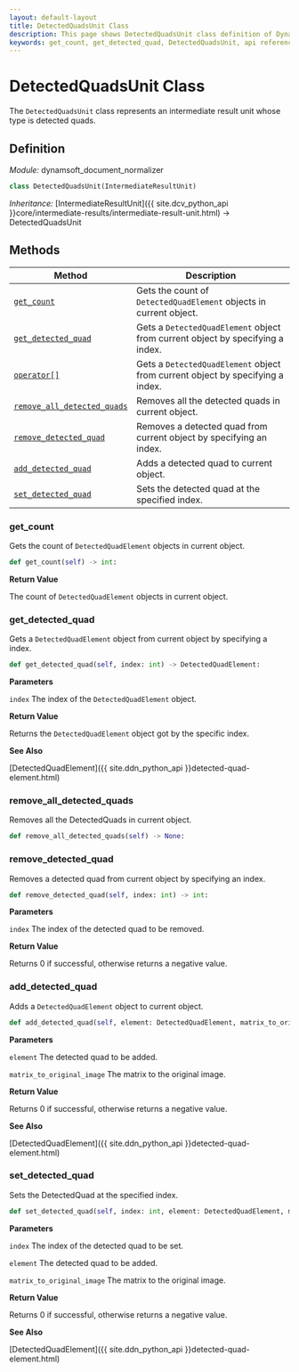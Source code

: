 ```yaml
---
layout: default-layout
title: DetectedQuadsUnit Class
description: This page shows DetectedQuadsUnit class definition of Dynamsoft Document Normalizer SDK Python Edition.
keywords: get_count, get_detected_quad, DetectedQuadsUnit, api reference
---
```


# DetectedQuadsUnit Class

The `DetectedQuadsUnit` class represents an intermediate result unit whose type is detected quads.

## Definition

*Module:* dynamsoft_document_normalizer

```python
class DetectedQuadsUnit(IntermediateResultUnit)
```

*Inheritance:* [IntermediateResultUnit]({{ site.dcv_python_api }}core/intermediate-results/intermediate-result-unit.html) -> DetectedQuadsUnit

## Methods

| Method | Description |
|--------|-------------|
| [`get_count`](#get_count) | Gets the count of `DetectedQuadElement` objects in current object.|
| [`get_detected_quad`](#get_detected_quad) | Gets a `DetectedQuadElement` object from current object by specifying a index. |
| [`operator[]`](#operator) | Gets a `DetectedQuadElement` object from current object by specifying a index.|
| [`remove_all_detected_quads`](#remove_all_detected_quads) | Removes all the detected quads in current object. |
| [`remove_detected_quad`](#remove_detected_quad) | Removes a detected quad from current object by specifying an index. |
| [`add_detected_quad`](#add_detected_quad) | Adds a detected quad to current object. |
| [`set_detected_quad`](#set_detected_quad) | Sets the detected quad at the specified index. |

### get_count

Gets the count of `DetectedQuadElement` objects in current object.

```python
def get_count(self) -> int:
```

**Return Value**

The count of `DetectedQuadElement` objects in current object.

### get_detected_quad

Gets a `DetectedQuadElement` object from current object by specifying a index.

```python
def get_detected_quad(self, index: int) -> DetectedQuadElement:
```

**Parameters**

`index` The index of the `DetectedQuadElement` object.

**Return Value**

Returns the `DetectedQuadElement` object got by the specific index.

**See Also**

[DetectedQuadElement]({{ site.ddn_python_api }}detected-quad-element.html)

### remove_all_detected_quads

Removes all the DetectedQuads in current object.

```python
def remove_all_detected_quads(self) -> None:
```

### remove_detected_quad

Removes a detected quad from current object by specifying an index.

```python
def remove_detected_quad(self, index: int) -> int:
```

**Parameters**

`index` The index of the detected quad to be removed.

**Return Value**

Returns 0 if successful, otherwise returns a negative value.

### add_detected_quad

Adds a `DetectedQuadElement` object to current object.

```python
def add_detected_quad(self, element: DetectedQuadElement, matrix_to_original_image: List[float] = IDENTITY_MATRIX) -> int:
```

**Parameters**

`element` The detected quad to be added.

`matrix_to_original_image` The matrix to the original image.

**Return Value**

Returns 0 if successful, otherwise returns a negative value.

**See Also**

[DetectedQuadElement]({{ site.ddn_python_api }}detected-quad-element.html)

### set_detected_quad

Sets the DetectedQuad at the specified index.

```python
def set_detected_quad(self, index: int, element: DetectedQuadElement, matrix_to_original_image: List[float] = IDENTITY_MATRIX) -> int:
```

**Parameters**

`index` The index of the detected quad to be set.

`element` The detected quad to be added.

`matrix_to_original_image` The matrix to the original image.

**Return Value**

Returns 0 if successful, otherwise returns a negative value.

**See Also**

[DetectedQuadElement]({{ site.ddn_python_api }}detected-quad-element.html)
